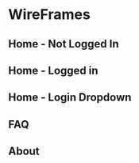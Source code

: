 # WireFrames
## Home - Not Logged In
<object data="https://slack-files.com/T039KG69K-FJANA6C6N-9ddc452c61" type="application/pdf" width="700px" height="700px"></object>

## Home - Logged in
<object data="https://slack-files.com/T039KG69K-FJFQNTW1X-63436196ac" type="application/pdf" width="700px" height="700px"></object>

## Home - Login Dropdown
<object data="https://slack-files.com/T039KG69K-FJANAKX0A-809b40ad41" type="application/pdf" width="700px" height="700px"></object>

## FAQ
<object data="https://slack-files.com/T039KG69K-FJN5HNW4Q-d9d7784f39" type="application/pdf" width="700px" height="700px"></object>

## About
<object data="https://slack-files.com/T039KG69K-FJFQPM1A5-02492cfaab" type="application/pdf" width="700px" height="700px"></object>
